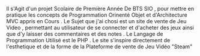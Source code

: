 Il s'Agit d'un projet Scolaire de Première Année De BTS SIO , pour mettre en pratique les concepts de Programmation Orinenté Objet et d'Architecture MVC appris en Cours .
Le Sujet que j'ai chosi est un site de vente de Jeu Video , permettant au utilisateur de se connecter et d'acheter des jeux ainsi que d'y laisser des commentaires et des notes .
Le Langage de Programmation Utilisé est le PHP .
Le site s'inspire directement de l'esthetique et de la forme de la Plateforme de vente de Jeu Vidéo "Steam"
